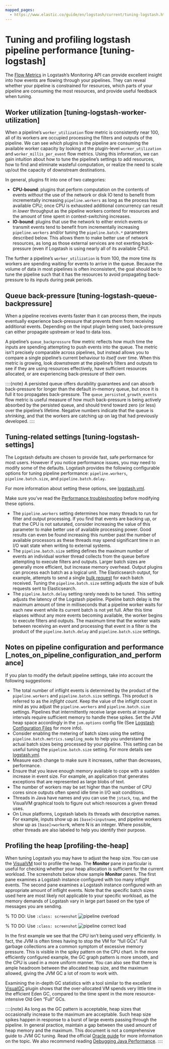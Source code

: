 ```yaml
---
mapped_pages:
  - https://www.elastic.co/guide/en/logstash/current/tuning-logstash.html
---
```


# Tuning and profiling logstash pipeline performance [tuning-logstash]

The [Flow Metrics](https://www.elastic.co/docs/api/doc/logstash/operation/operation-nodestats) in Logstash’s Monitoring API can provide excellent insight into how events are flowing through your pipelines. They can reveal whether your pipeline is constrained for resources, which parts of your pipeline are consuming the most resources, and provide useful feedback when tuning.


## Worker utilization [tuning-logstash-worker-utilization]

When a pipeline’s `worker_utilization` flow metric is consistently near 100, all of its workers are occupied processing the filters and outputs of the pipeline. We can see *which* plugins in the pipeline are consuming the available worker capacity by looking at the plugin-level `worker_utilization` and `worker_millis_per_event` flow metrics. Using this information, we can gain intuition about how to tune the pipeline’s settings to add resources, how to find and eliminate wasteful computation, or realize the need to scale up/out the capacity of downstream destinations.

In general, plugins fit into one of two categories:

* **CPU-bound**: plugins that perform computation on the contents of events *without* the use of the network or disk IO tend to benefit from incrementally increasing `pipeline.workers` as long as the process has available CPU; once CPU is exhausted additional concurrency can result in *lower* throughput as the pipeline workers contend for resources and the amount of time spent in context-switching increases.
* **IO-bound**: plugins that use the network to either enrich events or transmit events tend to benefit from incrementally increasing `pipeline.workers` and/or tuning the `pipeline.batch.*` parameters described below. This allows them to make better use of network resources, as long as those external services are not exerting back-pressure (even if Logstash is using nearly all of its available CPU).

The further a pipeline’s `worker_utilization` is from 100, the more time its workers are spending waiting for events to arrive in the queue. Because the volume of data in most pipelines is often inconsistent, the goal should be to tune the pipeline such that it has the resources to avoid propagating back-pressure to its inputs during peak periods.


## Queue back-pressure [tuning-logstash-queue-backpressure]

When a pipeline receives events faster than it can process them, the inputs eventually experience back-pressure that prevents them from receiving additional events. Depending on the input plugin being used, back-pressure can either propagate upstream or lead to data loss.

A pipeline’s `queue_backpressure` flow metric reflects how much time the inputs are spending attempting to push events into the queue. The metric isn’t precisely comparable across pipelines, but instead allows you to compare a single pipeline’s current behaviour to *itself* over time. When this metric is growing, look *downstream* at the pipeline’s filters and outputs to see if they are using resources effectively, have sufficient resources allocated, or are experiencing back-pressure of their own.

::::{note}
A persisted queue offers durability guarantees and can absorb back-pressure for longer than the default in-memory queue, but once it is full it too propagates back-pressure. The `queue_persisted_growth_events` flow metric is useful measure of how much back-pressure is being actively absorbed by the persisted queue, and should trend toward zero (or less) over the pipeline’s lifetime. Negative numbers indicate that the queue is *shrinking*, and that the workers are catching up on lag that had previously developed.
::::



## Tuning-related settings [tuning-logstash-settings]

The Logstash defaults are chosen to provide fast, safe performance for most users. However if you notice performance issues, you may need to modify some of the defaults. Logstash provides the following configurable options for tuning pipeline performance: `pipeline.workers`, `pipeline.batch.size`, and `pipeline.batch.delay`.

For more information about setting these options, see [logstash.yml](/reference/logstash-settings-file.md).

Make sure you’ve read the [Performance troubleshooting](/reference/performance-troubleshooting.md) before modifying these options.

* The `pipeline.workers` setting determines how many threads to run for filter and output processing. If you find that events are backing up, or that the CPU is not saturated, consider increasing the value of this parameter to make better use of available processing power. Good results can even be found increasing this number past the number of available processors as these threads may spend significant time in an I/O wait state when writing to external systems.
* The `pipeline.batch.size` setting defines the maximum number of events an individual worker thread collects from the queue before attempting to execute filters and outputs. Larger batch sizes are generally more efficient, but increase memory overhead. Output plugins can process each batch as a logical unit. The Elasticsearch output, for example, attempts to send a single [bulk request](https://www.elastic.co/docs/api/doc/elasticsearch/operation/operation-bulk) for each batch received. Tuning the `pipeline.batch.size` setting adjusts the size of bulk requests sent to Elasticsearch.
* The `pipeline.batch.delay` setting rarely needs to be tuned. This setting adjusts the latency of the Logstash pipeline. Pipeline batch delay is the maximum amount of time in milliseconds that a pipeline worker waits for each new event while its current batch is not yet full. After this time elapses without any more events becoming available, the worker begins to execute filters and outputs. The maximum time that the worker waits between receiving an event and processing that event in a filter is the product of the `pipeline.batch.delay` and `pipeline.batch.size` settings.


## Notes on pipeline configuration and performance [_notes_on_pipeline_configuration_and_performance]

If you plan to modify the default pipeline settings, take into account the following suggestions:

* The total number of inflight events is determined by the product of the  `pipeline.workers` and `pipeline.batch.size` settings. This product is referred to as the *inflight count*. Keep the value of the inflight count in mind as you adjust the `pipeline.workers` and `pipeline.batch.size` settings. Pipelines that intermittently receive large events at irregular intervals require sufficient memory to handle these spikes. Set the JVM heap space accordingly in the `jvm.options` config file (See [Logstash Configuration Files](/reference/config-setting-files.md) for more info).
* Consider enabling the metering of batch sizes using the setting `pipeline.batch.metrics.sampling_mode` to help you understand the actual batch sizes being processed by your pipeline. This setting can be useful tuning the `pipeline.batch.size` setting. For more details see [logstash.yml](/reference/logstash-settings-file.md).
* Measure each change to make sure it increases, rather than decreases, performance.
* Ensure that you leave enough memory available to cope with a sudden increase in event size. For example, an application that generates exceptions that are represented as large blobs of text.
* The number of workers may be set higher than the number of CPU cores since outputs often spend idle time in I/O wait conditions.
* Threads in Java have names and you can use the `jstack`, `top`, and the VisualVM graphical tools to figure out which resources a given thread uses.
* On Linux platforms, Logstash labels its threads with descriptive names. For example, inputs show up as `[base]<inputname`, and pipeline workers show up as `[base]>workerN`, where N is an integer. Where possible, other threads are also labeled to help you identify their purpose.


## Profiling the heap [profiling-the-heap]

When tuning Logstash you may have to adjust the heap size. You can use the [VisualVM](https://visualvm.github.io/) tool to profile the heap. The **Monitor** pane in particular is useful for checking whether your heap allocation is sufficient for the current workload. The screenshots below show sample **Monitor** panes. The first pane examines a Logstash instance configured with too many inflight events. The second pane examines a Logstash instance configured with an appropriate amount of inflight events. Note that the specific batch sizes used here are most likely not applicable to your specific workload, as the memory demands of Logstash vary in large part based on the type of messages you are sending.

% TO DO: Use `:class: screenshot`
![pipeline overload](images/pipeline_overload.png)

% TO DO: Use `:class: screenshot`
![pipeline correct load](images/pipeline_correct_load.png)

In the first example we see that the CPU isn’t being used very efficiently. In fact, the JVM is often times having to stop the VM for “full GCs”. Full garbage collections are a common symptom of excessive memory pressure. This is visible in the spiky pattern on the CPU chart. In the more efficiently configured example, the GC graph pattern is more smooth, and the CPU is used in a more uniform manner. You can also see that there is ample headroom between the allocated heap size, and the maximum allowed, giving the JVM GC a lot of room to work with.

Examining the in-depth GC statistics with a tool similar to the excellent [VisualGC](https://visualvm.github.io/plugins.html) plugin shows that the over-allocated VM spends very little time in the efficient Eden GC, compared to the time spent in the more resource-intensive Old Gen “Full” GCs.

::::{note}
As long as the GC pattern is acceptable, heap sizes that occasionally increase to the maximum are acceptable. Such heap size spikes happen in response to a burst of large events passing through the pipeline. In general practice, maintain a gap between the used amount of heap memory and the maximum. This document is not a comprehensive guide to JVM GC tuning. Read the official [Oracle guide](http://www.oracle.com/webfolder/technetwork/tutorials/obe/java/gc01/index.html) for more information on the topic. We also recommend reading [Debugging Java Performance](https://www.semicomplete.com/blog/geekery/debugging-java-performance/).
::::


